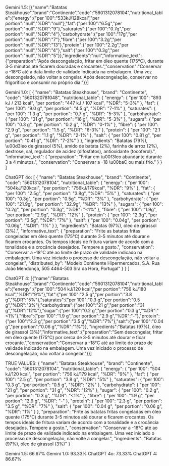 Gemini 1.5:
[{"name":"Batatas Steakhouse","brand":"Continente","code":"5601312078104","nutritional_table":{"energy":{"per 100":"533kJ/128kcal","per portion":"null","%DR":"null"},"fat":{"per 100":"6.5g","per portion":"null","%DR":"9"},"saturates":{"per 100":"0.7g","per portion":"null","%DR":"4"},"carbohydrate":{"per 100":"17g","per portion":"null","%DR":"7"},"fibre":{"per 100":"3.2g","per portion":"null","%DR":"13"},"protein":{"per 100":"2.2g","per portion":"null","%DR":"4"},"salt":{"per 100":"0.3g","per portion":"null","%DR":"5"}},"ingredients":"null","informative_text":{"preparation":"Após descongelação, fritar em óleo quente (175ºC), durante 3-5 minutos até ficarem douradas e crocantes.","conservation":"Conservar a -18ºC até à data limite de validade indicada na embalagem. Uma vez descongelado, não voltar a congelar. Após descongelação, conservar no frigorífico e consumir no próprio dia."}}]

Gemini 1.0:
[ { "name": "Batatas Steakhouse", "brand": "Continente", "code": "5601320781048", "nutritional_table": { "energy": { "per 100": "893 kJ / 213 kcal", "per portion": "447 kJ / 107 kcal", "%DR": "5-3%" }, "fat": { "per 100": "9.0 g", "per portion": "4.5 g", "%DR": "7-1%" }, "saturates": { "per 100": "1.3 g", "per portion": "0.7 g", "%DR": "5-3%" }, "carbohydrate": { "per 100": "31 g", "per portion": "16 g", "%DR": "5-3%" }, "sugars": { "per 100": "0.3 g", "per portion": "0.2 g", "%DR": "0-1%" }, "fibre": { "per 100": "2.9 g", "per portion": "1.5 g", "%DR": "6-3%" }, "protein": { "per 100": "2.1 g", "per portion": "1.1 g", "%DR": "2-1%" }, "salt": { "per 100": "0.81 g", "per portion": "0.41 g", "%DR": "7-2%" } }, "ingredients": "Batatas (79%), \u00d3leo de girassol (5%), amido de batata (2%), farinha de arroz (2%), dextrose, sal, regulador de acidez (difosfatos), antioxidante (tocoferol).", "informative_text": { "preparation": "Fritar em \u00f3leo abundante durante 3 a 4 minutos.", "conservation": "Conservar a -18 \u00baC ou mais frio." } } ]

ChatGPT 4o:
[
{
"name": "Batatas Steakhouse",
"brand": "Continente",
"code": "5601312078104",
"nutritional_table": {
"energy": {
"per 100": "504kJ/120kcal",
"per portion": "756kJ/179kcal",
"%DR": "9%"
},
"fat": {
"per 100": "2.5g",
"per portion": "3.8g",
"%DR": "5%"
},
"saturates": {
"per 100": "0.3g",
"per portion": "0.5g",
"%DR": "3%"
},
"carbohydrate": {
"per 100": "21.9g",
"per portion": "32.9g",
"%DR": "13%"
},
"sugars": {
"per 100": "0.2g",
"per portion": "0.3g",
"%DR": "<1%"
},
"fibre": {
"per 100": "1.9g",
"per portion": "2.9g",
"%DR": "12%"
},
"protein": {
"per 100": "2.3g",
"per portion": "3.5g",
"%DR": "7%"
},
"salt": {
"per 100": "0.04g",
"per portion": "0.06g",
"%DR": "1%"
}
},
"ingredients": "Batatas (97%), óleo de girassol (3%).",
"informative_text": {
"preparation": "Frite as batatas fritas congeladas em óleo quente (175°C) durante 3-5 minutos até dourar e ficarem crocantes. Os tempos ideais de fritura variam de acordo com a tonalidade e a crocância desejados. Tempere a gosto.",
"conservation": "Conservar a -18°C até ao limite de prazo de validade indicado na embalagem. Uma vez iniciado o processo de descongelação, não voltar a congelar.",
"distributed_by": "Modelo Continente Hipermercados, S.A. Rua João Mendonça, 505 4464-503 Sra da Hora, Portugal"
}
}
]

ChatGPT 4:
[{"name":"Batatas Steakhouse","brand":"Continente","code":"5601312078104","nutritional_table":{"energy":{"per 100":"504 kJ/120 kcal","per portion":"756 kJ/180 kcal","%DR":"9%"},"fat":{"per 100":"2.5 g","per portion":"3.8 g","%DR":"5%"},"saturates":{"per 100":"0.3 g","per portion":"0.5 g","%DR":"3%"},"carbohydrate":{"per 100":"21 g","per portion":"31 g","%DR":"12%"},"sugar":{"per 100":"0.2 g","per portion":"0.3 g","%DR":"<1%"},"fibre":{"per 100":"1.9 g","per portion":"2.9 g","%DR":"-"},"protein":{"per 100":"2.3 g","per portion":"3.5 g","%DR":"7%"},"salt":{"per 100":"0.04 g","per portion":"0.06 g","%DR":"1%"}}, "ingredients":"Batatas (97%), óleo de girassol (3%)","informative_text":{"preparation":"Sem descongelar, fritar em óleo quente (175°C) por cerca de 3-5 minutos até dourar e ficar crocante.","conservation":"Conservar a -18°C até ao limite do prazo de validade indicado na embalagem. Uma vez iniciado o processo de descongelação, não voltar a congelar."}}]

TRUE VALUES:
{
"name": "Batatas Steakhouse",
"brand": "Continente",
"code": "5601312078104",
"nutritional_table": {
"energy": {
"per 100": "504 kJ/120 kcal",
"per portion": "756 kJ/179 kcal",
"%DR": "9%"
},
"fat": {
"per 100": "2.5 g",
"per portion": "3.8 g",
"%DR": "5%"
},
"saturates": {
"per 100": "0.3 g",
"per portion": "0.5 g",
"%DR": "2%"
},
"carbohydrate": {
"per 100": "21 g",
"per portion": "31 g",
"%DR": "12%"
},
"sugar": {
"per 100": "0.2 g",
"per portion": "0.3 g",
"%DR": "<1%"
},
"fibre": {
"per 100": "1.9 g",
"per portion": "2.9 g",
"%DR": "-"
},
"protein": {
"per 100": "2.3 g",
"per portion": "3.5 g",
"%DR": "7%"
},
"salt": {
"per 100": "0.04 g",
"per portion": "0.06 g",
"%DR": "1%"
}
},
"preparation": "Frite as batatas fritas congeladas em óleo quente (175°C) durante 3-5 minutos até dourar e ficarem crocantes. Os tempos ideais de fritura variam de acordo com a tonalidade e a crocância desejados. Tempere a gosto.",
"conservation": "Conservar a -18°C até ao limite de prazo de validade indicado na embalagem. Uma vez iniciado o processo de descongelação, não volte a congelar.",
"ingredients": "Batatas (97%), óleo de girassol (3%)"
}

Gemini 1.5: 66.67%
Gemini 1.0: 93.33%
ChatGPT 4o: 73.33%
ChatGPT 4: 86.67%

